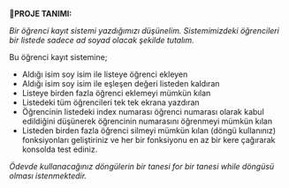 🤖**PROJE TANIMI:**

*Bir öğrenci kayıt sistemi yazdığımızı düşünelim. Sistemimizdeki öğrencileri bir listede sadece ad soyad olacak şekilde tutalım.*

Bu öğrenci kayıt sistemine;

- Aldığı isim soy isim ile listeye öğrenci ekleyen
- Aldığı isim soy isim ile eşleşen değeri listeden kaldıran
- Listeye birden fazla öğrenci eklemeyi mümkün kılan
- Listedeki tüm öğrencileri tek tek ekrana yazdıran
- Öğrencinin listedeki index numarası öğrenci numarası olarak kabul edildiğini düşünerek öğrencinin numarasını öğrenmeyi mümkün kılan
- Listeden birden fazla öğrenci silmeyi mümkün kılan (döngü kullanınız) fonksiyonları geliştiriniz ve her bir fonksiyonu en az bir kere çağırarak konsolda test ediniz.

*Ödevde kullanacağınız döngülerin bir tanesi for bir tanesi while döngüsü olması istenmektedir.*